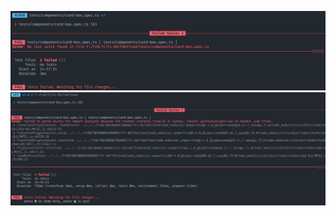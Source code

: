 ![Error: No test suite found in file F:/Fv系列/Fv-86/Fdefined/tests/components/card-box.spec.ts](imgs/error_2.png)
![Error: Failed to parse source for import analysis because the content contains invalid JS syntax. Install @vitejs/plugin-vue to handle .vue files.](imgs/error_1.png)
